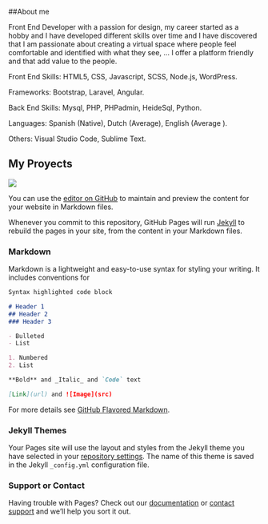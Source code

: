 ##About me

Front End Developer with a passion for design, my career started as a hobby and I have developed different skills over time and I have discovered that I am passionate about creating a virtual space where people feel comfortable and identified with what they see, ...  I offer a platform friendly and that add value to the people.

Front End Skills: HTML5, CSS, Javascript, SCSS, Node.js, WordPress. 

Frameworks: Bootstrap, Laravel, Angular. 

Back End Skills: Mysql, PHP, PHPadmin, HeideSql, Python. 

Languages: Spanish (Native), Dutch (Average), English (Average ). 

Others: Visual Studio Code, Sublime Text. 



## My Proyects
![](src("https://github.com/isaryaime19/super-chainsaw/blob/master/img-port/isawb-d1.png?raw=true"))

You can use the [editor on GitHub](https://github.com/isaryaime19/port-it/edit/master/index.md) to maintain and preview the content for your website in Markdown files.

Whenever you commit to this repository, GitHub Pages will run [Jekyll](https://jekyllrb.com/) to rebuild the pages in your site, from the content in your Markdown files.

### Markdown

Markdown is a lightweight and easy-to-use syntax for styling your writing. It includes conventions for

```markdown
Syntax highlighted code block

# Header 1
## Header 2
### Header 3

- Bulleted
- List

1. Numbered
2. List

**Bold** and _Italic_ and `Code` text

[Link](url) and ![Image](src)
```

For more details see [GitHub Flavored Markdown](https://guides.github.com/features/mastering-markdown/).

### Jekyll Themes

Your Pages site will use the layout and styles from the Jekyll theme you have selected in your [repository settings](https://github.com/isaryaime19/port-it/settings). The name of this theme is saved in the Jekyll `_config.yml` configuration file.

### Support or Contact

Having trouble with Pages? Check out our [documentation](https://help.github.com/categories/github-pages-basics/) or [contact support](https://github.com/contact) and we’ll help you sort it out.
